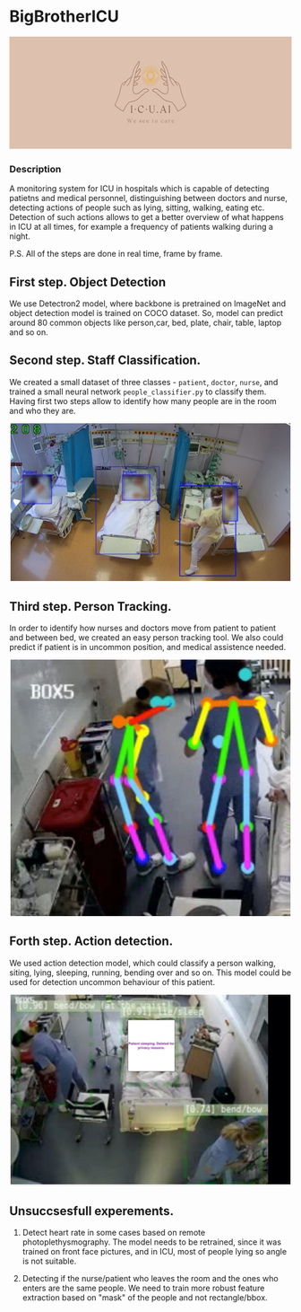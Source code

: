 # BigBrotherICU

<p align="center">
  <img height=200 src="pictures/coverphoto.png">
</p>

### Description
A monitoring system for ICU in hospitals which is capable of detecting patietns and medical personnel, distinguishing between doctors and nurse, detecting actions of people such as lying, sitting, walking, eating etc. Detection of such actions allows to get a better overview of what happens in ICU at all times, for example a frequency of patients walking during a night. 


P.S. All of the steps are done in real time, frame by frame.

## First step. Object Detection

We use Detectron2 model, where backbone is pretrained on ImageNet and object detection model is trained on COCO dataset. So, model can predict around 80 common objects like person,car, bed, plate, chair, table, laptop and so on. 

## Second step. Staff Classification.
We created a small dataset of three classes - `patient`, `doctor`, `nurse`, and trained a small neural network `people_classifier.py` to classify them.
Having first two steps allow to identify how many people are in the room and who they are.

<p align="center">
  <img width="500" src="pictures/patients_nurse.jpg">
</p>

## Third step. Person Tracking. 
In order to identify how nurses and doctors move from patient to patient and between bed, we created an easy person tracking tool. We also could predict if patient is in uncommon position, and medical assistence needed.
<p align="center">
  <img width="500" src="pictures/skeletons.jpg">
</p>

## Forth step. Action detection. 
We used action detection model, which could classify a person walking, siting, lying, sleeping, running, bending over and so on. This model could be used for detection uncommon behaviour of this patient.

<p align="center">
  <img width="500" src="pictures/sleeping.jpg">
</p>

## Unsuccsesfull experements.

1. Detect heart rate in some cases based on remote photoplethysmography. The model needs to be retrained, since it was trained on front face pictures, and in ICU, most of people lying so angle is not suitable.

2. Detecting if the nurse/patient who leaves the room and the ones who enters are the same people. We need to train more robust feature extraction based on "mask" of the people and not rectangle/bbox.





